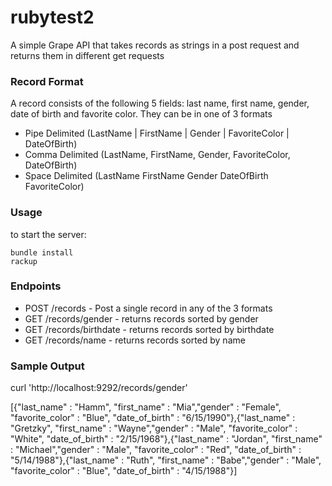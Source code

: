 rubytest2
=========

A simple Grape API that takes records as strings in a post request and returns them in different get requests

### Record Format

A record consists of the following 5 fields: last name, first name, gender, date of birth and favorite color. They can be in one of 3 formats

- Pipe Delimited (LastName | FirstName | Gender | FavoriteColor | DateOfBirth)
- Comma Delimited (LastName, FirstName, Gender, FavoriteColor, DateOfBirth)
- Space Delimited (LastName FirstName Gender DateOfBirth FavoriteColor)

### Usage

to start the server:

    bundle install  
    rackup
     
### Endpoints

- POST /records - Post a single record in any of the 3 formats
- GET /records/gender - returns records sorted by gender
- GET /records/birthdate - returns records sorted by birthdate
- GET /records/name - returns records sorted by name

### Sample Output

curl 'http://localhost:9292/records/gender'

[{"last_name" : "Hamm", "first_name" : "Mia","gender" : "Female", "favorite_color" : "Blue", "date_of_birth" : "6/15/1990"},{"last_name" : "Gretzky", "first_name" : "Wayne","gender" : "Male", "favorite_color" : "White", "date_of_birth" : "2/15/1968"},{"last_name" : "Jordan", "first_name" : "Michael","gender" : "Male", "favorite_color" : "Red", "date_of_birth" : "5/14/1988"},{"last_name" : "Ruth", "first_name" : "Babe","gender" : "Male", "favorite_color" : "Blue", "date_of_birth" : "4/15/1988"}]
